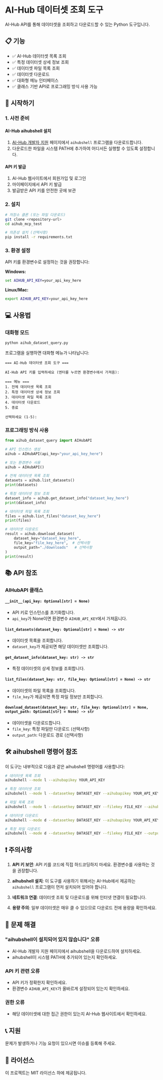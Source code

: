 # AI-Hub 데이터셋 조회 도구

AI-Hub API를 통해 데이터셋을 조회하고 다운로드할 수 있는 Python 도구입니다.

## 📋 기능

- ✅ AI-Hub 데이터셋 목록 조회
- ✅ 특정 데이터셋 상세 정보 조회  
- ✅ 데이터셋 파일 목록 조회
- ✅ 데이터셋 다운로드
- ✅ 대화형 메뉴 인터페이스
- ✅ 클래스 기반 API로 프로그래밍 방식 사용 가능

## 🚀 시작하기

### 1. 사전 준비

#### AI-Hub aihubshell 설치
1. [AI-Hub 개발자 지원](https://www.aihub.or.kr/devsport/apishell/list.do?currMenu=403&topMenu=100) 페이지에서 `aihubshell` 프로그램을 다운로드합니다.
2. 다운로드한 파일을 시스템 PATH에 추가하여 어디서든 실행할 수 있도록 설정합니다.

#### API 키 발급
1. AI-Hub 웹사이트에서 회원가입 및 로그인
2. 마이페이지에서 API 키 발급
3. 발급받은 API 키를 안전한 곳에 보관

### 2. 설치

```bash
# 저장소 클론 (또는 파일 다운로드)
git clone <repository-url>
cd aihub_mcp_test

# 의존성 설치 (선택사항)
pip install -r requirements.txt
```

### 3. 환경 설정

API 키를 환경변수로 설정하는 것을 권장합니다:

**Windows:**
```cmd
set AIHUB_API_KEY=your_api_key_here
```

**Linux/Mac:**
```bash
export AIHUB_API_KEY=your_api_key_here
```

## 💻 사용법

### 대화형 모드

```bash
python aihub_dataset_query.py
```

프로그램을 실행하면 대화형 메뉴가 나타납니다:

```
=== AI-Hub 데이터셋 조회 도구 ===

AI-Hub API 키를 입력하세요 (엔터를 누르면 환경변수에서 가져옴): 

=== 메뉴 ===
1. 전체 데이터셋 목록 조회
2. 특정 데이터셋 상세 정보 조회
3. 데이터셋 파일 목록 조회
4. 데이터셋 다운로드
5. 종료

선택하세요 (1-5): 
```

### 프로그래밍 방식 사용

```python
from aihub_dataset_query import AIHubAPI

# API 인스턴스 생성
aihub = AIHubAPI(api_key="your_api_key_here")

# 또는 환경변수 사용
aihub = AIHubAPI()

# 전체 데이터셋 목록 조회
datasets = aihub.list_datasets()
print(datasets)

# 특정 데이터셋 정보 조회
dataset_info = aihub.get_dataset_info("dataset_key_here")
print(dataset_info)

# 데이터셋 파일 목록 조회
files = aihub.list_files("dataset_key_here")
print(files)

# 데이터셋 다운로드
result = aihub.download_dataset(
    dataset_key="dataset_key_here",
    file_key="file_key_here",  # 선택사항
    output_path="./downloads"   # 선택사항
)
print(result)
```

## 📚 API 참조

### AIHubAPI 클래스

#### `__init__(api_key: Optional[str] = None)`
- API 키로 인스턴스를 초기화합니다.
- `api_key`가 None이면 환경변수 `AIHUB_API_KEY`에서 가져옵니다.

#### `list_datasets(dataset_key: Optional[str] = None) -> str`
- 데이터셋 목록을 조회합니다.
- `dataset_key`가 제공되면 해당 데이터셋만 조회합니다.

#### `get_dataset_info(dataset_key: str) -> str`
- 특정 데이터셋의 상세 정보를 조회합니다.

#### `list_files(dataset_key: str, file_key: Optional[str] = None) -> str`
- 데이터셋의 파일 목록을 조회합니다.
- `file_key`가 제공되면 특정 파일 정보만 조회합니다.

#### `download_dataset(dataset_key: str, file_key: Optional[str] = None, output_path: Optional[str] = None) -> str`
- 데이터셋을 다운로드합니다.
- `file_key`: 특정 파일만 다운로드 (선택사항)
- `output_path`: 다운로드 경로 (선택사항)

## 🛠️ aihubshell 명령어 참조

이 도구는 내부적으로 다음과 같은 aihubshell 명령어를 사용합니다:

```bash
# 데이터셋 목록 조회
aihubshell --mode l --aihubapikey YOUR_API_KEY

# 특정 데이터셋 조회
aihubshell --mode l --datasetkey DATASET_KEY --aihubapikey YOUR_API_KEY

# 파일 목록 조회
aihubshell --mode l --datasetkey DATASET_KEY --filekey FILE_KEY --aihubapikey YOUR_API_KEY

# 데이터셋 다운로드
aihubshell --mode d --datasetkey DATASET_KEY --aihubapikey YOUR_API_KEY

# 특정 파일 다운로드
aihubshell --mode d --datasetkey DATASET_KEY --filekey FILE_KEY --output OUTPUT_PATH --aihubapikey YOUR_API_KEY
```

## ❗ 주의사항

1. **API 키 보안**: API 키를 코드에 직접 하드코딩하지 마세요. 환경변수를 사용하는 것을 권장합니다.

2. **aihubshell 설치**: 이 도구를 사용하기 위해서는 AI-Hub에서 제공하는 `aihubshell` 프로그램이 먼저 설치되어 있어야 합니다.

3. **네트워크 연결**: 데이터셋 조회 및 다운로드를 위해 인터넷 연결이 필요합니다.

4. **용량 주의**: 일부 데이터셋은 매우 클 수 있으므로 다운로드 전에 용량을 확인하세요.

## 🔧 문제 해결

### "aihubshell이 설치되어 있지 않습니다" 오류
- AI-Hub 개발자 지원 페이지에서 aihubshell을 다운로드하여 설치하세요.
- aihubshell이 시스템 PATH에 추가되어 있는지 확인하세요.

### API 키 관련 오류
- API 키가 정확한지 확인하세요.
- 환경변수 `AIHUB_API_KEY`가 올바르게 설정되어 있는지 확인하세요.

### 권한 오류
- 해당 데이터셋에 대한 접근 권한이 있는지 AI-Hub 웹사이트에서 확인하세요.

## 📞 지원

문제가 발생하거나 기능 요청이 있으시면 이슈를 등록해 주세요.

## 📄 라이선스

이 프로젝트는 MIT 라이선스 하에 제공됩니다.
